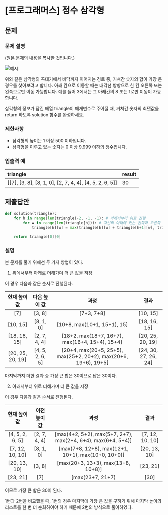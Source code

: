 # [프로그래머스] 정수 삼각형
## 문제
### 문제 설명
([원본 문제](https://programmers.co.kr/learn/courses/30/lessons/43105)의 내용을 복사한 것입니다.)

![예시](https://user-images.githubusercontent.com/77680436/107620265-c5d71200-6c97-11eb-9c9c-98aadcbcc2f6.png)

위와 같은 삼각형의 꼭대기에서 바닥까지 이어지는 경로 중, 거쳐간 숫자의 합이 가장 큰 경우를 찾아보려고 합니다. 아래 칸으로 이동할 때는 대각선 방향으로 한 칸 오른쪽 또는 왼쪽으로만 이동 가능합니다. 예를 들어 3에서는 그 아래칸의 8 또는 1로만 이동이 가능합니다.

삼각형의 정보가 담긴 배열 triangle이 매개변수로 주어질 때, 거쳐간 숫자의 최댓값을 return 하도록 solution 함수를 완성하세요.

### 제한사항
* 삼각형의 높이는 1 이상 500 이하입니다.
* 삼각형을 이루고 있는 숫자는 0 이상 9,999 이하의 정수입니다.

### 입출력 예
|triangle|result|
|:---|:---|
|[[7], [3, 8], [8, 1, 0], [2, 7, 4, 4], [4, 5, 2, 6, 5]]|30|

## 제출답안
```python
def solution(triangle):
    for h in range(len(triangle)-2, -1, -1): # 아래서부터 위로 진행
        for w in range(len(triangle[h])): # 자신의 아래에 있는 왼쪽과 오른쪽 값과 더해 더 큰 값을 저장
            triangle[h][w] = max(triangle[h][w] + triangle[h+1][w], triangle[h][w] + triangle[h+1][w+1])

    return triangle[0][0]
```
### 설명
본 문제를 풀기 위해선 두 가지 방법이 있다.

1. 위에서부터 아래로 더해가며 더 큰 값을 저장

이 경우 다음과 같은 순서로 진행된다.

|현재 높이 값|다음 높이 값|과정|결과|
|:---:|:---:|:---:|:---:|
|[7]|[3, 8]|[7+3, 7+8]|[10, 15]|
|[10, 15]|[8, 1, 0]|[10+8, max(10+1, 15+1), 15]|[18, 16, 15]|
|[18, 16, 15]|[2, 7, 4, 4]|[18+2, max(18+7, 16+7), max(16+4, 15+4), 15+4]|[20, 25, 20, 19]|
|[20, 25, 20, 19]|[4, 5, 2, 6, 5]|[20+4, max(20+5, 25+5), max(25+2, 20+2), max(20+6, 19+6), 19+5]|[24, 30, 27, 26, 24]|

마지막까지 더한 결과 중 가장 큰 합은 30이므로 답은 30이다.

2. 아래서부터 위로 더해가며 더 큰 값을 저장

이 경우 다음과 같은 순서로 진행된다.

|현재 높이 값|이전 높이 값|과정|결과|
|:---:|:---:|:---:|:---:|
|[4, 5, 2, 6, 5]|[2, 7, 4, 4]|[max(4+2, 5+2), max(5+7, 2+7), max(2+4, 6+4), max(6+4, 5+4)]|[7, 12, 10, 10]|
|[7, 12, 10, 10]|[8, 1, 0]|[max(7+8, 12+8), max(12+1, 10+1), max(10+0, 10+0)]|[20, 13, 10]|
|[20, 13, 10]|[3, 8]|[max(20+3, 13+3), max(13+8, 10+8)]|[23, 21]|
|[23, 21]|[7]|[max(23+7, 21+7)|[30]|

이므로 가장 큰 합은 30이 된다.

1번과 2번을 비교했을 때, 1번의 경우 마지막에 가장 큰 값을 구하기 위해 마지막 높이의 리스트를 한 번 더 순회하여야 하기 때문에 2번의 방식으로 풀이하였다.
